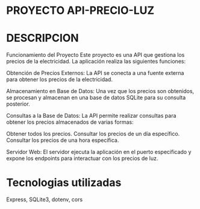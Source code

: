 # PROYECTO API-PRECIO-LUZ


# DESCRIPCION

Funcionamiento del Proyecto
Este proyecto es una API que gestiona los precios de la electricidad. La aplicación realiza las siguientes funciones:

Obtención de Precios Externos: La API se conecta a una fuente externa para obtener los precios de la electricidad.

Almacenamiento en Base de Datos: Una vez que los precios son obtenidos, se procesan y almacenan en una base de datos SQLite para su consulta posterior.

Consultas a la Base de Datos: La API permite realizar consultas para obtener los precios almacenados de varias formas:

Obtener todos los precios.
Consultar los precios de un día específico.
Consultar los precios de una hora específica.

Servidor Web: El servidor ejecuta la aplicación en el puerto especificado y expone los endpoints para interactuar con los precios de luz.


# Tecnologias utilizadas

Express, SQLite3, dotenv, cors